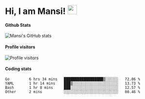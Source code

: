 # Hi, I am Mansi! <img src="https://user-images.githubusercontent.com/1303154/88677602-1635ba80-d120-11ea-84d8-d263ba5fc3c0.gif" width="30px">

#### Github Stats

![Mansi's GitHub stats](https://github-readme-stats.vercel.app/api?username=mansikulkarni96&theme=tokyonight&count_private=true&show_icons=true&hide=contribs)

#### Profile visitors

![Profile visitors](https://visitor-badge.glitch.me/badge?page_id=page.id&left_color=grey&right_color=blue)

#### Coding stats

<!--START_SECTION:waka-->

```text
Go         6 hrs 34 mins   ██████████████████▒░░░░░░   72.86 %
YAML       1 hr 14 mins    ███▒░░░░░░░░░░░░░░░░░░░░░   13.73 %
Bash       1 hr 8 mins     ███░░░░░░░░░░░░░░░░░░░░░░   12.57 %
Other      2 mins          ░░░░░░░░░░░░░░░░░░░░░░░░░   00.46 %
```

<!--END_SECTION:waka-->
